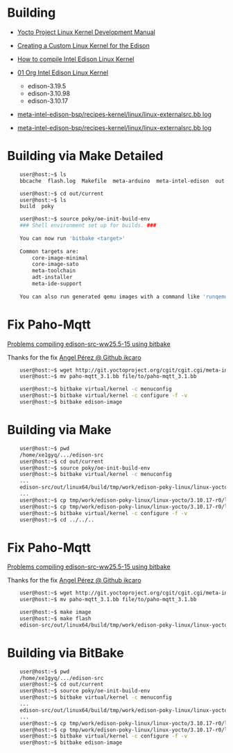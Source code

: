 # Building

- [Yocto Project Linux Kernel Development Manual](http://www.yoctoproject.org/docs/latest/kernel-dev/kernel-dev.html)
- [Creating a Custom Linux Kernel for the Edison](http://shawnhymel.com/585/creating-a-custom-linux-kernel-for-the-edison/)
- [How to compile Intel Edison Linux Kernel](http://www.iduino.cc/index.php/2015/10/20/how-to-compile-intel-edison-linux-kernel/)

- [01 Org Intel Edison Linux Kernel](https://github.com/01org/edison-linux)
  - edison-3.19.5
  - edison-3.10.98
  - edison-3.10.17
- [meta-intel-edison-bsp/recipes-kernel/linux/linux-externalsrc.bb log](http://git.yoctoproject.org/cgit/cgit.cgi/meta-intel-edison/tree/meta-intel-edison-bsp/recipes-kernel/linux/linux-externalsrc.bb)
- [meta-intel-edison-bsp/recipes-kernel/linux/linux-externalsrc.bb log](http://git.yoctoproject.org/cgit/cgit.cgi/meta-intel-edison/log/meta-intel-edison-bsp/recipes-kernel/linux/linux-externalsrc.bb)

# Building via Make Detailed

```sh
    user@host:~$ ls
    bbcache  flash.log  Makefile  meta-arduino  meta-intel-edison  out  pub
```

```sh
    user@host:~$ cd out/current
    user@host:~$ ls
    build  poky
```

```sh
    user@host:~$ source poky/oe-init-build-env
    ### Shell environment set up for builds. ###
    
    You can now run 'bitbake <target>'
    
    Common targets are:
        core-image-minimal
        core-image-sato
        meta-toolchain
        adt-installer
        meta-ide-support
    
    You can also run generated qemu images with a command like 'runqemu qemux86'
```

# Fix Paho-Mqtt

[Problems compiling edison-src-ww25.5-15 using bitbake](https://communities.intel.com/thread/101849)

Thanks for the fix [Angel Pérez @ Github ikcaro](https://github.com/ikcaro)

```sh
    user@host:~$ wget http://git.yoctoproject.org/cgit/cgit.cgi/meta-intel-iot-middleware/plain/recipes-connectivity/paho-mqtt/paho-mqtt_3.1.bb
    user@host:~$ mv paho-mqtt_3.1.bb file/to/paho-mqtt_3.1.bb
```

```sh
    user@host:~$ bitbake virtual/kernel -c menuconfig
    user@host:~$ bitbake virtual/kernel -c configure -f -v
    user@host:~$ bitbake edison-image
```

# Building via Make

```sh
    user@host:~$ pwd
    /home/xe1gyq/.../edison-src
    user@host:~$ cd out/current
    user@host:~$ source poky/oe-init-build-env
    user@host:~$ bitbake virtual/kernel -c menuconfig
    ...
    edison-src/out/linux64/build/tmp/work/edison-poky-linux/linux-yocto/3.10.17-r0/linux-edison-standard-build/Makefile
    ...
    user@host:~$ cp tmp/work/edison-poky-linux/linux-yocto/3.10.17-r0/linux-edison-standard-build/.config tmp/work/edison-poky-linux/linux-yocto/3.10.17-r0/defconfig 
    user@host:~$ cp tmp/work/edison-poky-linux/linux-yocto/3.10.17-r0/linux-edison-standard-build/.config tmp/work/edison-poky-linux/linux-yocto/3.10.17-r0/linux/arch/x86/configs/i386_edison_defconfig
    user@host:~$ bitbake virtual/kernel -c configure -f -v
    user@host:~$ cd ../../..
```

# Fix Paho-Mqtt

[Problems compiling edison-src-ww25.5-15 using bitbake](https://communities.intel.com/thread/101849)

Thanks for the fix [Angel Pérez @ Github ikcaro](https://github.com/ikcaro)

```sh
    user@host:~$ wget http://git.yoctoproject.org/cgit/cgit.cgi/meta-intel-iot-middleware/plain/recipes-connectivity/paho-mqtt/paho-mqtt_3.1.bb
    user@host:~$ mv paho-mqtt_3.1.bb file/to/paho-mqtt_3.1.bb
```

```sh
    user@host:~$ make image
    user@host:~$ make flash
    edison-src/out/linux64/build/tmp/work/edison-poky-linux/linux-yocto/3.10.17-r0/linux-edison-standard-build/Makefile
```
# Building via BitBake

```sh
    user@host:~$ pwd
    /home/xe1gyq/.../edison-src
    user@host:~$ cd out/current
    user@host:~$ source poky/oe-init-build-env
    user@host:~$ bitbake virtual/kernel -c menuconfig
    ...
    edison-src/out/linux64/build/tmp/work/edison-poky-linux/linux-yocto/3.10.17-r0/linux-edison-standard-build/Makefile
    ...
    user@host:~$ cp tmp/work/edison-poky-linux/linux-yocto/3.10.17-r0/linux-edison-standard-build/.config tmp/work/edison-poky-linux/linux-yocto/3.10.17-r0/defconfig 
    user@host:~$ cp tmp/work/edison-poky-linux/linux-yocto/3.10.17-r0/linux-edison-standard-build/.config tmp/work/edison-poky-linux/linux-yocto/3.10.17-r0/linux/arch/x86/configs/i386_edison_defconfig
    user@host:~$ bitbake virtual/kernel -c configure -f -v
    user@host:~$ bitbake edison-image
```